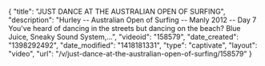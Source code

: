 {
    "title": "JUST DANCE AT THE AUSTRALIAN OPEN OF SURFING",
    "description": "Hurley -- Australian Open of Surfing -- Manly 2012 -- Day 7 You've heard of dancing in the streets but dancing on the beach? Blue Juice, Sneaky Sound System,...",
    "videoid": "158579",
    "date_created": "1398292492",
    "date_modified": "1418181331",
    "type": "captivate",
    "layout": "video",
    "url": "\/v\/just-dance-at-the-australian-open-of-surfing\/158579"
}
